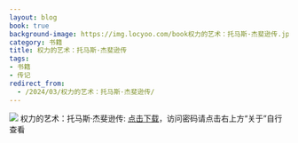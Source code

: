 ```yaml
---
layout: blog
book: true
background-image: https://img.locyoo.com/book权力的艺术：托马斯·杰斐逊传.jpg
category: 书籍
title: 权力的艺术：托马斯·杰斐逊传
tags:
- 书籍
- 传记
redirect_from:
  - /2024/03/权力的艺术：托马斯·杰斐逊传/
---
```

![](https://img.locyoo.com/book权力的艺术：托马斯·杰斐逊传.jpg)
权力的艺术：托马斯·杰斐逊传: <a name = "ref1" href="https://url18.ctfile.com/f/50983618-1377644812-0a59b8?p=3619">点击下载</a>，访问密码请点击右上方“关于”自行查看